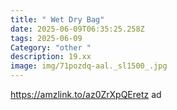 ```yaml
---
title: " Wet Dry Bag"
date: 2025-06-09T06:35:25.258Z
tags: 2025-06-09
Category: "other "
description: 19.xx
image: img/71pozdq-aal._sl1500_.jpg
---
```

https://amzlink.to/az0ZrXpQEretz  ad